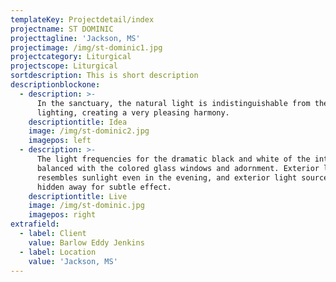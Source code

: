 ```yaml
---
templateKey: Projectdetail/index
projectname: ST DOMINIC
projecttagline: 'Jackson, MS'
projectimage: /img/st-dominic1.jpg
projectcategory: Liturgical
projectscope: Liturgical
sortdescription: This is short description
descriptionblockone:
  - description: >-
      In the sanctuary, the natural light is indistinguishable from the added
      lighting, creating a very pleasing harmony.
    descriptiontitle: Idea
    image: /img/st-dominic2.jpg
    imagepos: left
  - description: >-
      The light frequencies for the dramatic black and white of the interior is
      balanced with the colored glass windows and adornment. Exterior lighting
      resembles sunlight even in the evening, and exterior light sources are
      hidden away for subtle effect.
    descriptiontitle: Live
    image: /img/st-dominic.jpg
    imagepos: right
extrafield:
  - label: Client
    value: Barlow Eddy Jenkins
  - label: Location
    value: 'Jackson, MS'
---
```


